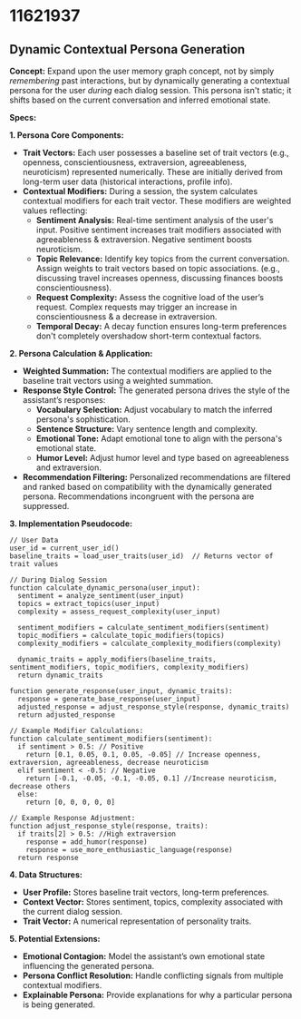 # 11621937

## Dynamic Contextual Persona Generation

**Concept:** Expand upon the user memory graph concept, not by simply *remembering* past interactions, but by dynamically generating a contextual persona for the user *during* each dialog session. This persona isn't static; it shifts based on the current conversation and inferred emotional state. 

**Specs:**

**1. Persona Core Components:**

*   **Trait Vectors:** Each user possesses a baseline set of trait vectors (e.g., openness, conscientiousness, extraversion, agreeableness, neuroticism) represented numerically. These are initially derived from long-term user data (historical interactions, profile info).
*   **Contextual Modifiers:** During a session, the system calculates contextual modifiers for each trait vector. These modifiers are weighted values reflecting:
    *   **Sentiment Analysis:** Real-time sentiment analysis of the user's input. Positive sentiment increases trait modifiers associated with agreeableness & extraversion. Negative sentiment boosts neuroticism.
    *   **Topic Relevance:**  Identify key topics from the current conversation. Assign weights to trait vectors based on topic associations. (e.g., discussing travel increases openness, discussing finances boosts conscientiousness).
    *   **Request Complexity:** Assess the cognitive load of the user’s request. Complex requests may trigger an increase in conscientiousness & a decrease in extraversion.
    *   **Temporal Decay:** A decay function ensures long-term preferences don't completely overshadow short-term contextual factors.

**2. Persona Calculation & Application:**

*   **Weighted Summation:** The contextual modifiers are applied to the baseline trait vectors using a weighted summation.
*   **Response Style Control:** The generated persona drives the style of the assistant’s responses:
    *   **Vocabulary Selection:** Adjust vocabulary to match the inferred persona's sophistication.
    *   **Sentence Structure:**  Vary sentence length and complexity.
    *   **Emotional Tone:**  Adapt emotional tone to align with the persona's emotional state.
    *   **Humor Level:**  Adjust humor level and type based on agreeableness and extraversion.
*   **Recommendation Filtering:**  Personalized recommendations are filtered and ranked based on compatibility with the dynamically generated persona. Recommendations incongruent with the persona are suppressed.

**3.  Implementation Pseudocode:**

```
// User Data
user_id = current_user_id()
baseline_traits = load_user_traits(user_id)  // Returns vector of trait values

// During Dialog Session
function calculate_dynamic_persona(user_input):
  sentiment = analyze_sentiment(user_input)
  topics = extract_topics(user_input)
  complexity = assess_request_complexity(user_input)

  sentiment_modifiers = calculate_sentiment_modifiers(sentiment)
  topic_modifiers = calculate_topic_modifiers(topics)
  complexity_modifiers = calculate_complexity_modifiers(complexity)

  dynamic_traits = apply_modifiers(baseline_traits, sentiment_modifiers, topic_modifiers, complexity_modifiers)
  return dynamic_traits

function generate_response(user_input, dynamic_traits):
  response = generate_base_response(user_input)
  adjusted_response = adjust_response_style(response, dynamic_traits)
  return adjusted_response

// Example Modifier Calculations:
function calculate_sentiment_modifiers(sentiment):
  if sentiment > 0.5: // Positive
    return [0.1, 0.05, 0.1, 0.05, -0.05] // Increase openness, extraversion, agreeableness, decrease neuroticism
  elif sentiment < -0.5: // Negative
    return [-0.1, -0.05, -0.1, -0.05, 0.1] //Increase neuroticism, decrease others
  else:
    return [0, 0, 0, 0, 0]

// Example Response Adjustment:
function adjust_response_style(response, traits):
  if traits[2] > 0.5: //High extraversion
    response = add_humor(response)
    response = use_more_enthusiastic_language(response)
  return response
```

**4.  Data Structures:**

*   **User Profile:** Stores baseline trait vectors, long-term preferences.
*   **Context Vector:** Stores sentiment, topics, complexity associated with the current dialog session.
*   **Trait Vector:** A numerical representation of personality traits.

**5. Potential Extensions:**

*   **Emotional Contagion:** Model the assistant’s own emotional state influencing the generated persona.
*   **Persona Conflict Resolution:** Handle conflicting signals from multiple contextual modifiers.
*   **Explainable Persona:** Provide explanations for why a particular persona is being generated.